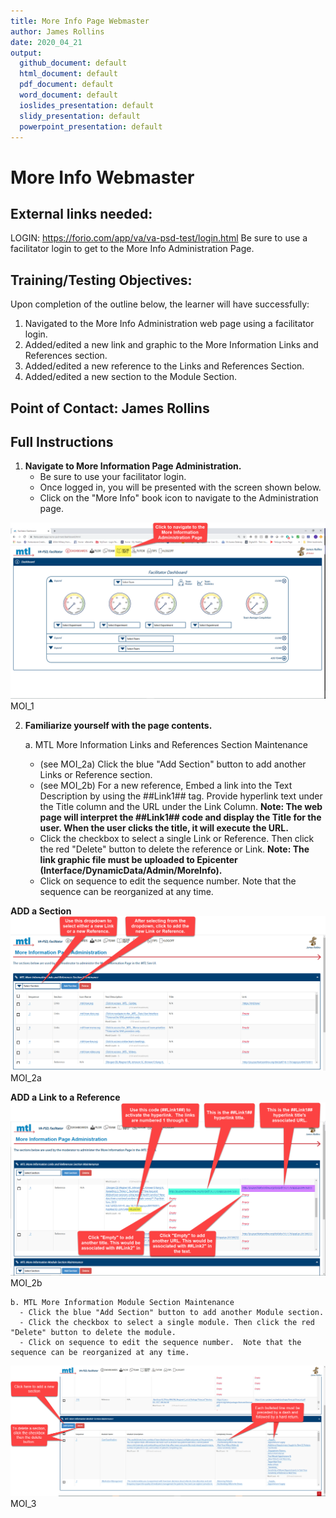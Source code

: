 ```yaml
---
title: More Info Page Webmaster
author: James Rollins
date: 2020_04_21
output: 
  github_document: default
  html_document: default
  pdf_document: default
  word_document: default
  ioslides_presentation: default
  slidy_presentation: default
  powerpoint_presentation: default
---
```


# More Info Webmaster
## External links needed: 

LOGIN:  https://forio.com/app/va/va-psd-test/login.html  Be sure to use a facilitator login to get to the More Info Administration Page.


## Training/Testing Objectives:
Upon completion of the outline below, the learner will have successfully:
1.  Navigated to the More Info Administration web page using a facilitator login.
2.  Added/edited a new link and graphic to the More Information Links and References section.
3.  Added/edited a new reference to the Links and References Section.
4.  Added/edited a new section to the Module Section.

## Point of Contact: James Rollins

## Full Instructions

1.  **Navigate to More Information Page Administration.**
     - Be sure to use your facilitator login.
     - Once logged in, you will be presented with the screen shown below.
     - Click on the "More Info" book icon to navigate to the Administration page.
  
  ![](https://github.com/lzim/teampsd/blob/quick_tips_webmaster/resources/training_guides/mtl_how_facilitate/mtl_more_info_webmaster/moi1.png)
  MOI_1
  
 2. **Familiarize yourself with the page contents.**
 
    a. MTL More Information Links and References Section Maintenance
      - (see MOI_2a) Click the blue "Add Section" button to add another Links or Reference section. 
      - (see MOI_2b) For a new reference, Embed a link into the Text Description by using the ##Link1## tag. Provide hyperlink text under the Title column and the URL under the Link Column. **Note: The web page will interpret the ##Link1## code and display the Title for the user.  When the user clicks the title, it will execute the URL.**   
      - Click the checkbox to select a single Link or Reference. Then click the red "Delete" button to delete the reference or Link. **Note: The link graphic file must be uploaded to Epicenter (Interface/DynamicData/Admin/MoreInfo).**
      - Click on sequence to edit the sequence number.  Note that the sequence can be reorganized at any time. 
   
  **ADD a Section**
   ![](https://github.com/lzim/teampsd/blob/quick_tips_webmaster/resources/training_guides/mtl_how_facilitate/mtl_more_info_webmaster/moi2a.png)
   MOI_2a
  
  **ADD a Link to a Reference**
   ![](https://github.com/lzim/teampsd/blob/quick_tips_webmaster/resources/training_guides/mtl_how_facilitate/mtl_more_info_webmaster/moi2b.png)
   MOI_2b
   
    b. MTL More Information Module Section Maintenance
      - Click the blue "Add Section" button to add another Module section.
      - Click the checkbox to select a single module. Then click the red "Delete" button to delete the module.
      - Click on sequence to edit the sequence number.  Note that the sequence can be reorganized at any time. 
 
  ![](https://github.com/lzim/teampsd/blob/quick_tips_webmaster/resources/training_guides/mtl_how_facilitate/mtl_more_info_webmaster/moi3.png)
   MOI_3
  

   
   
